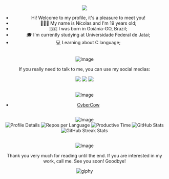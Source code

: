 
<div align="center">
  <img src="https://github.com/user-attachments/assets/94e0f11f-e160-4244-8728-508d3d9f7865">
  <ul>
    <li>Hi! Welcome to my profile, it's a pleasure to meet you!</li>
    <li>👨🏾‍🦱 My name is Nícolas and I'm 19 years old;</li>
    <li>🇧🇷 I was born in Goiânia-GO, Brazil;</li>
    <li>🎓 I'm currently studying at Universidade Federal de Jataí;</li>
    <li>💻 Learning about C language;</li>
  </ul>
  <h2></h2>
</div>

<div align="center">
  <img src="https://github.com/user-attachments/assets/151eac4d-1368-4701-9149-fcefffb65c40" alt="Image">

  <p>If you really need to talk to me, you can use my social medias:</p>
  
  <a href="https://www.instagram.com/niicfsz?igsh=MXNlOWF3Y2l1cGI3OQ==" target="_blank"><img src="https://img.shields.io/badge/-Instagram-%23E4405F?style=for-the-badge&logo=instagram&logoColor=white" target="_blank"></a>
  <a href = "mailto:niicfsz@gmail.com"><img src="https://img.shields.io/badge/-Gmail-%23333?style=for-the-badge&logo=gmail&logoColor=white" target="_blank"></a>
  <a href= "https://www.linkedin.com/in/niicfsz" target="_blank"><img src="https://img.shields.io/badge/-LinkedIn-%230077B5?style=for-the-badge&logo=linkedin&logoColor=white" target="blank"></a>

  <h2></h2>
</div>

<div align="center">
    <img src="https://github.com/user-attachments/assets/e8416184-36c3-4614-b80a-3332301d9527" alt="Image">
    <ul>
        <li><a href="https://github.com/niicfsz/PFD-AP2">CyberCow</a></li>
    </ul>
  <h2></h2>
</div>

<div align="center">
     <img src="https://github.com/user-attachments/assets/ba912db8-0752-4886-a341-4c063f2abb11" alt="Image">
</div>

<div align="center">
  
  <img src="http://github-profile-summary-cards.vercel.app/api/cards/profile-details?username=niicfsz&theme=github_dark" alt="Profile Details" />
  
  <img src="http://github-profile-summary-cards.vercel.app/api/cards/repos-per-language?username=niicfsz&theme=github_dark" alt="Repos per Language" />
  <img src="http://github-profile-summary-cards.vercel.app/api/cards/productive-time?username=niicfsz&theme=github_dark&utcOffset=8" alt="Productive Time" />
  
  <img src="https://github-readme-stats.vercel.app/api?username=niicfsz&theme=github_dark&show_icons=true&hide_border=true&count_private=true" alt="GitHub Stats" />
  <img src="https://github-readme-streak-stats.herokuapp.com/?user=niicfsz&theme=github_dark&hide_border=true" alt="GitHub Streak Stats" />
<h2></h2>
</div>

<div align="center">
  <img src="https://github.com/user-attachments/assets/3ab1c4fe-6a35-4fe2-9625-c96e4e60deeb" alt ="Image">

  <p>Thank you very much for reading until the end. If you are interested in my work, call me. See you soon! Goodbye!</p>

![giphy](https://github.com/user-attachments/assets/ac4c80b6-5a09-40e6-99a7-c5612701beba)
</div>



